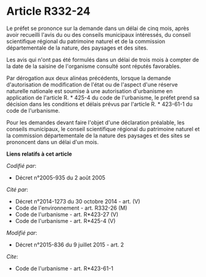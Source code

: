 # Article R332-24

Le préfet se prononce sur la demande dans un délai de cinq mois, après avoir recueilli l'avis du ou des conseils municipaux
intéressés, du conseil scientifique régional du patrimoine naturel et de la commission départementale de la nature, des
paysages et des sites. 

Les avis qui n'ont pas été formulés dans un délai de trois mois à compter de la date de la saisine de l'organisme consulté
sont réputés favorables. 

Par dérogation aux deux alinéas précédents, lorsque la demande d'autorisation de modification de l'état ou de l'aspect d'une
réserve naturelle nationale est soumise à une autorisation d'urbanisme en application de l'article R. * 425-4 du code de
l'urbanisme, le préfet prend sa décision dans les conditions et délais prévus par l'article R. * 423-61-1 du code de
l'urbanisme. 

Pour les demandes devant faire l'objet d'une déclaration préalable, les conseils municipaux, le conseil scientifique régional
du patrimoine naturel et la commission départementale de la nature des paysages et des sites se prononcent dans un délai d'un
mois.

**Liens relatifs à cet article**

_Codifié par_:

  - Décret n°2005-935 du 2 août 2005

_Cité par_:

  - Décret n°2014-1273 du 30 octobre 2014 - art. (V)
  - Code de l'environnement - art. R332-26 (M)
  - Code de l'urbanisme - art. R*423-27 (V)
  - Code de l'urbanisme - art. R*425-4 (V)

_Modifié par_:

  - Décret n°2015-836 du 9 juillet 2015 - art. 2

_Cite_:

  - Code de l'urbanisme - art. R*423-61-1
